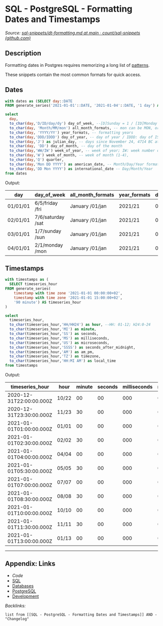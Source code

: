 # SQL - PostgreSQL - Formatting Dates and Timestamps

*Source: [sql-snippets/dt-formatting.md at main · count/sql-snippets (github.com)](https://github.com/count/sql-snippets/blob/main/postgres/dt-formatting.md)*

## Description

Formatting dates in Postgres requires memorizing a long list of [patterns](https://www.postgresql.org/docs/9.1/functions-formatting.html). 

These snippets contain the most common formats for quick access.

## Dates

````sql
with dates as (SELECT day::DATE
FROM generate_series('2021-01-01'::DATE, '2021-01-04'::DATE, '1 day') AS day)

select 
  day,
  to_char(day,'D/ID/day/dy') day_of_week, --[D]Sunday = 1 / [ID]Monday = 1; can change caps for day to be DAY or Day
  to_char(day, 'Month/MM/mon') all_month_formats, -- mon can be MON, or Mon depending on how you want the results capitalized
  to_char(day, 'YYYY/YY') year_formats, -- formatting years
  to_char(day,'DDD/IDDD') day_of_year, -- day of year / IDDD: day of ISO 8601 week-numbering year (001-371; day 1 of the year is Monday of the first ISO week)
  to_char(day,'J') as julian_day, -- days since November 24, 4714 BC at midnight
  to_char(day, 'DD') day_of_month, -- day of the month
  to_char(day,'WW/IW') week_of_year, -- week of year; IW: week number of ISO 8601 week-numbering year (01-53; the first Thursday of the year is in week 1)
  to_char(day,'W') week_of_month, -- week of month (1-4),
  to_char(day,'Q') quarter,
  to_char(day,'Mon DD YYYY') as american_date, -- Month/Day/Year format
  to_char(day,'DD Mon YYYY') as international_date -- Day/Month/Year
from dates
````

Output:

|day|day_of_week|all_month_formats|year_formats|day_of_year|julian_day|day_of_month|week_of_year|week_of_month|quarter|american_date|international_date|
|---|-----------|-----------------|------------|-----------|----------|------------|------------|-------------|-------|-------------|------------------|
|01/01/01|6/5/friday /fri|January /01/jan|2021/21|001/369|2459216|01|01/53|1|1|Jan 01 2021|01 Jan 2021|
|02/01/01|7/6/saturday /sat|January /01/jan|2021/21|002/370|2459217|02|01/53|1|1|Jan 02 2021|02 Jan 2021|
|03/01/01|1/7/sunday /sun|January /01/jan|2021/21|003/371|2459218|03|01/53|1|1|Jan 03 2021|03 Jan 2021|
|04/01/01|2/1/monday /mon|January /01/jan|2021/21|004/001|2459219|04|01/01|1|1|Jan 04 2021|04 Jan 2021|

## Timestamps

````sql
with timestamps as (
  SELECT timeseries_hour
FROM generate_series(
    timestamp with time zone '2021-01-01 00:00:00+02',
    timestamp with time zone '2021-01-01 15:00:00+02',
    '90 minute') AS timeseries_hour
)

select 
  timeseries_hour,
  to_char(timeseries_hour,'HH/HH24') as hour, --HH: 01-12; H24:0-24
  to_char(timeseries_hour,'MI') as minute,
  to_char(timeseries_hour,'SS') as seconds,
  to_char(timeseries_hour,'MS') as milliseconds,
  to_char(timeseries_hour,'US') as microseconds,
  to_char(timeseries_hour,'SSSS') as seconds_after_midnight,
  to_char(timeseries_hour,'AM') as am_pm,
  to_char(timeseries_hour,'TZ') as timezone,
  to_char(timeseries_hour,'HH:MI AM') as local_time
from timestamps
````

Output:

|timeseries_hour|hour|minute|seconds|milliseconds|microseconds|seconds_after_midnight|am_pm|timezone|local_time|
|---------------|----|------|-------|------------|------------|----------------------|-----|--------|----------|
|2020-12-31T22:00:00.000Z|10/22|00|00|000|000000|79200|PM|UTC|10:00 PM|
|2020-12-31T23:30:00.000Z|11/23|30|00|000|000000|84600|PM|UTC|11:30 PM|
|2021-01-01T01:00:00.000Z|01/01|00|00|000|000000|3600|AM|UTC|01:00 AM|
|2021-01-01T02:30:00.000Z|02/02|30|00|000|000000|9000|AM|UTC|02:30 AM|
|2021-01-01T04:00:00.000Z|04/04|00|00|000|000000|14400|AM|UTC|04:00 AM|
|2021-01-01T05:30:00.000Z|05/05|30|00|000|000000|19800|AM|UTC|05:30 AM|
|2021-01-01T07:00:00.000Z|07/07|00|00|000|000000|25200|AM|UTC|07:00 AM|
|2021-01-01T08:30:00.000Z|08/08|30|00|000|000000|30600|AM|UTC|08:30 AM|
|2021-01-01T10:00:00.000Z|10/10|00|00|000|000000|36000|AM|UTC|10:00 AM|
|2021-01-01T11:30:00.000Z|11/11|30|00|000|000000|41400|AM|UTC|11:30 AM|
|2021-01-01T13:00:00.000Z|01/13|00|00|000|000000|46800|PM|UTC|01:00 PM|

---

## Appendix: Links

* *Code*
* [SQL](../../../../3-Resources/Tools/Developer%20Tools/Data%20Stack/Procedural%20Languages/SQL.md)
* [Databases](../../../MOCs/Databases.md)
* [PostgreSQL](../../../../3-Resources/Tools/Developer%20Tools/Data%20Stack/Databases/PostgreSQL.md)
* [Development](../../../MOCs/Development.md)

*Backlinks:*

````dataview
list from [[SQL - PostgreSQL - Formatting Dates and Timestamps]] AND -"Changelog"
````

